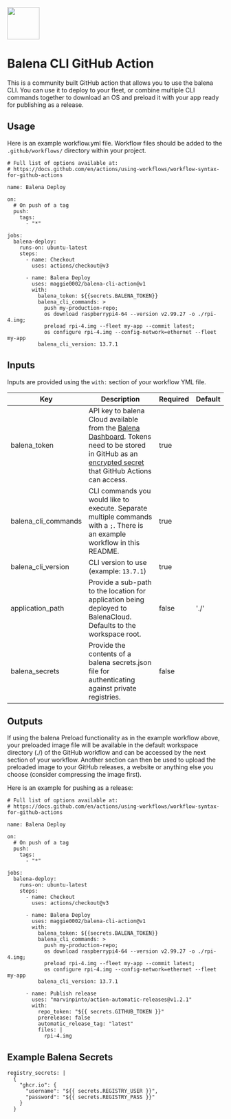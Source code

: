 <img src="https://github.com/maggie0002/balena-apps-logo/raw/main/logo.png" width="75" />

# Balena CLI GitHub Action

This is a community built GitHub action that allows you to use the balena CLI. You can use it to deploy to your fleet, or combine multiple CLI commands together to download an OS and preload it with your app ready for publishing as a release.

## Usage

Here is an example workflow.yml file. Workflow files should be added to the `.github/workflows/` directory within your project.

```
# Full list of options available at:
# https://docs.github.com/en/actions/using-workflows/workflow-syntax-for-github-actions

name: Balena Deploy

on:
  # On push of a tag
  push:
    tags:
      - "*"

jobs:
  balena-deploy:
    runs-on: ubuntu-latest
    steps:
      - name: Checkout
        uses: actions/checkout@v3

      - name: Balena Deploy
        uses: maggie0002/balena-cli-action@v1
        with:
          balena_token: ${{secrets.BALENA_TOKEN}}
          balena_cli_commands: >
            push my-production-repo;
            os download raspberrypi4-64 --version v2.99.27 -o ./rpi-4.img;
            preload rpi-4.img --fleet my-app --commit latest;
            os configure rpi-4.img --config-network=ethernet --fleet my-app
          balena_cli_version: 13.7.1
```

## Inputs

Inputs are provided using the `with:` section of your workflow YML file.

| Key                 | Description                                                                                                                                                                                                                                                                                                                                | Required | Default |
| ------------------- | ------------------------------------------------------------------------------------------------------------------------------------------------------------------------------------------------------------------------------------------------------------------------------------------------------------------------------------------ | -------- | ------- |
| balena_token        | API key to balena Cloud available from the [Balena Dashboard](https://dashboard.balena-cloud.com/preferences/access-tokens). Tokens need to be stored in GitHub as an [encrypted secret](https://docs.github.com/en/actions/security-guides/encrypted-secrets#creating-encrypted-secrets-for-a-repository) that GitHub Actions can access. | true     |         |
| balena_cli_commands | CLI commands you would like to execute. Separate multiple commands with a `;`. There is an example workflow in this README.                                                                                                                                                                                                                | true     |         |
| balena_cli_version  | CLI version to use (example: `13.7.1`)                                                                                                                                                                                                                                                                                                     | true     |         |
| application_path    | Provide a sub-path to the location for application being deployed to BalenaCloud. Defaults to the workspace root.                                                                                                                                                                                                                          | false    | './'    |
| balena_secrets      | Provide the contents of a balena secrets.json file for authenticating against private registries.                                                                                                                                                                                                                                          | false    |         |

## Outputs

If using the balena Preload functionality as in the example workflow above, your preloaded image file will be available in the default workspace directory (./) of the GitHub workflow and can be accessed by the next section of your workflow. Another section can then be used to upload the preloaded image to your GitHub releases, a website or anything else you choose (consider compressing the image first).

Here is an example for pushing as a release:

```
# Full list of options available at:
# https://docs.github.com/en/actions/using-workflows/workflow-syntax-for-github-actions

name: Balena Deploy

on:
  # On push of a tag
  push:
    tags:
      - "*"

jobs:
  balena-deploy:
    runs-on: ubuntu-latest
    steps:
      - name: Checkout
        uses: actions/checkout@v3

      - name: Balena Deploy
        uses: maggie0002/balena-cli-action@v1
        with:
          balena_token: ${{secrets.BALENA_TOKEN}}
          balena_cli_commands: >
            push my-production-repo;
            os download raspberrypi4-64 --version v2.99.27 -o ./rpi-4.img;
            preload rpi-4.img --fleet my-app --commit latest;
            os configure rpi-4.img --config-network=ethernet --fleet my-app
          balena_cli_version: 13.7.1

      - name: Publish release
        uses: "marvinpinto/action-automatic-releases@v1.2.1"
        with:
          repo_token: "${{ secrets.GITHUB_TOKEN }}"
          prerelease: false
          automatic_release_tag: "latest"
          files: |
            rpi-4.img
```

## Example Balena Secrets

```
registry_secrets: |
  {
    "ghcr.io": {
      "username": "${{ secrets.REGISTRY_USER }}",
      "password": "${{ secrets.REGISTRY_PASS }}"
    }
  }
```
